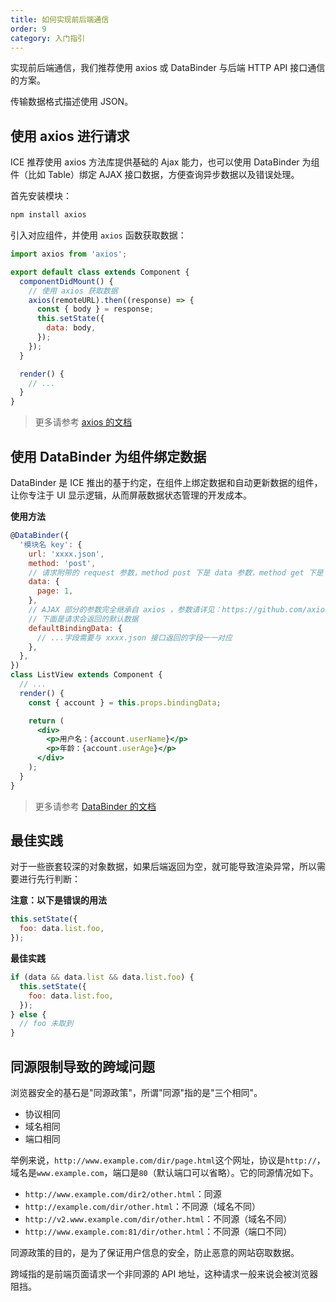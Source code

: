 ```yaml
---
title: 如何实现前后端通信
order: 9
category: 入门指引
---
```


实现前后端通信，我们推荐使用 axios 或 DataBinder 与后端 HTTP API 接口通信的方案。

传输数据格式描述使用 JSON。

## 使用 axios 进行请求

ICE 推荐使用 axios 方法库提供基础的 Ajax 能力，也可以使用 DataBinder 为组件（比如 Table）绑定 AJAX 接口数据，方便查询异步数据以及错误处理。

首先安装模块：

```bash
npm install axios
```

引入对应组件，并使用 `axios` 函数获取数据：

```jsx
import axios from 'axios';

export default class extends Component {
  componentDidMount() {
    // 使用 axios 获取数据
    axios(remoteURL).then((response) => {
      const { body } = response;
      this.setState({
        data: body,
      });
    });
  }

  render() {
    // ...
  }
}
```

> 更多请参考 [axios 的文档](https://github.com/axios/axios)

## 使用 DataBinder 为组件绑定数据

DataBinder 是 ICE 推出的基于约定，在组件上绑定数据和自动更新数据的组件，让你专注于 UI 显示逻辑，从而屏蔽数据状态管理的开发成本。

**使用方法**

```jsx
@DataBinder({
  '模块名 key': {
    url: 'xxxx.json',
    method: 'post',
    // 请求附带的 request 参数，method post 下是 data 参数，method get 下是 params
    data: {
      page: 1,
    },
    // AJAX 部分的参数完全继承自 axios ，参数请详见：https://github.com/axios/axios
    // 下面是请求会返回的默认数据
    defaultBindingData: {
      // ...字段需要与 xxxx.json 接口返回的字段一一对应
    },
  },
})
class ListView extends Component {
  // ...
  render() {
    const { account } = this.props.bindingData;

    return (
      <div>
        <p>用户名：{account.userName}</p>
        <p>年龄：{account.userAge}</p>
      </div>
    );
  }
}
```

> 更多请参考 [DataBinder 的文档](#/component/databinder)

## 最佳实践

对于一些嵌套较深的对象数据，如果后端返回为空，就可能导致渲染异常，所以需要进行先行判断：

**注意：以下是错误的用法**

```js
this.setState({
  foo: data.list.foo,
});
```

**最佳实践**

```js
if (data && data.list && data.list.foo) {
  this.setState({
    foo: data.list.foo,
  });
} else {
  // foo 未取到
}
```

## 同源限制导致的跨域问题

浏览器安全的基石是"同源政策"，所谓"同源"指的是"三个相同"。

* 协议相同
* 域名相同
* 端口相同

举例来说，`http://www.example.com/dir/page.html`这个网址，协议是`http://`，域名是`www.example.com`，端口是`80`（默认端口可以省略）。它的同源情况如下。

* `http://www.example.com/dir2/other.html`：同源
* `http://example.com/dir/other.html`：不同源（域名不同）
* `http://v2.www.example.com/dir/other.html`：不同源（域名不同）
* `http://www.example.com:81/dir/other.html`：不同源（端口不同）

同源政策的目的，是为了保证用户信息的安全，防止恶意的网站窃取数据。

跨域指的是前端页面请求一个非同源的 API 地址，这种请求一般来说会被浏览器阻挡。
